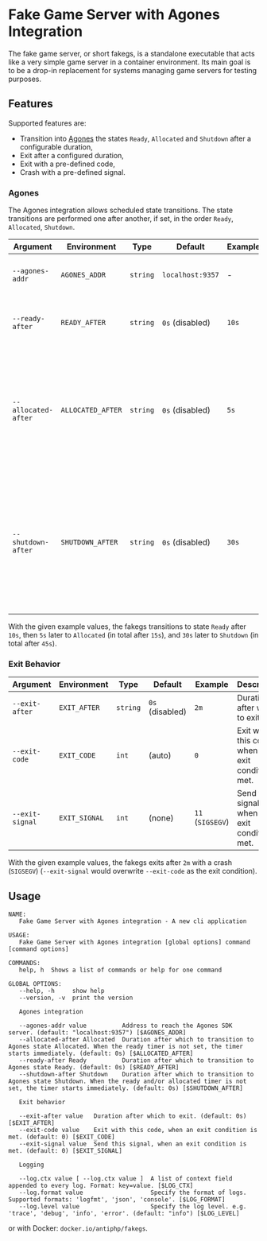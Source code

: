 # Fake Game Server with Agones Integration

The fake game server, or short fakegs, is a standalone executable that acts like a very simple game server in a container environment.
Its main goal is to be a drop-in replacement for systems managing game servers for testing purposes.

## Features

Supported features are:

- Transition into [Agones](https://agones.dev/) the states `Ready`, `Allocated` and `Shutdown` after a configurable duration,
- Exit after a configured duration,
- Exit with a pre-defined code,
- Crash with a pre-defined signal.

### Agones

The Agones integration allows scheduled state transitions.
The state transitions are performed one after another, if set, in the order `Ready`, `Allocated`, `Shutdown`.

| Argument            | Environment       | Type     | Default          | Example | Description                                                                                                                                    |
|---------------------|-------------------|----------|------------------|---------|------------------------------------------------------------------------------------------------------------------------------------------------|
| `--agones-addr`     | `AGONES_ADDR`     | `string` | `localhost:9357` | -       | Address to reach the Agones SDK server.                                                                                                        |
| `--ready-after`     | `READY_AFTER`     | `string` | `0s` (disabled)  | `10s`   | Duration after which to transition to Agones state `Ready`.                                                                                    |
| `--allocated-after` | `ALLOCATED_AFTER` | `string` | `0s` (disabled)  | `5s`    | Duration after which to transition to Agones state `Allocated`. When the ready timer is not set, the timer starts immediately.                 |
| `--shutdown-after`  | `SHUTDOWN_AFTER`  | `string` | `0s` (disabled)  | `30s`   | Duration after which to transition to Agones state `Shutdown`. When the ready and/or allocated timer is not set, the timer starts immediately. |

With the given example values, the fakegs transitions to state `Ready` after `10s`, then `5s` later to `Allocated` (in total after `15s`),
and `30s` later to `Shutdown` (in total after `45s`).

### Exit Behavior

| Argument        | Environment   | Type     | Default         | Example          | Description                                         |
|-----------------|---------------|----------|-----------------|------------------|-----------------------------------------------------|
| `--exit-after`  | `EXIT_AFTER`  | `string` | `0s` (disabled) | `2m`             | Duration after which to exit.                       |
| `--exit-code`   | `EXIT_CODE`   | `int`    | (auto)          | `0`              | Exit with this code, when an exit condition is met. |
| `--exit-signal` | `EXIT_SIGNAL` | `int`    | (none)          | `11` (`SIGSEGV`) | Send this signal, when an exit condition is met.    |

With the given example values, the fakegs exits after `2m` with a crash (`SIGSEGV`) (`--exit-signal` would overwrite `--exit-code` as the exit condition).

## Usage

```$ go run ./cmd/fakegs/ --help
NAME:
   Fake Game Server with Agones integration - A new cli application

USAGE:
   Fake Game Server with Agones integration [global options] command [command options]

COMMANDS:
   help, h  Shows a list of commands or help for one command

GLOBAL OPTIONS:
   --help, -h     show help
   --version, -v  print the version

   Agones integration

   --agones-addr value          Address to reach the Agones SDK server. (default: "localhost:9357") [$AGONES_ADDR]
   --allocated-after Allocated  Duration after which to transition to Agones state Allocated. When the ready timer is not set, the timer starts immediately. (default: 0s) [$ALLOCATED_AFTER]
   --ready-after Ready          Duration after which to transition to Agones state Ready. (default: 0s) [$READY_AFTER]
   --shutdown-after Shutdown    Duration after which to transition to Agones state Shutdown. When the ready and/or allocated timer is not set, the timer starts immediately. (default: 0s) [$SHUTDOWN_AFTER]

   Exit behavior

   --exit-after value   Duration after which to exit. (default: 0s) [$EXIT_AFTER]
   --exit-code value    Exit with this code, when an exit condition is met. (default: 0) [$EXIT_CODE]
   --exit-signal value  Send this signal, when an exit condition is met. (default: 0) [$EXIT_SIGNAL]

   Logging

   --log.ctx value [ --log.ctx value ]  A list of context field appended to every log. Format: key=value. [$LOG_CTX]
   --log.format value                   Specify the format of logs. Supported formats: 'logfmt', 'json', 'console'. [$LOG_FORMAT]
   --log.level value                    Specify the log level. e.g. 'trace', 'debug', 'info', 'error'. (default: "info") [$LOG_LEVEL]
```

or with Docker: `docker.io/antiphp/fakegs`.
